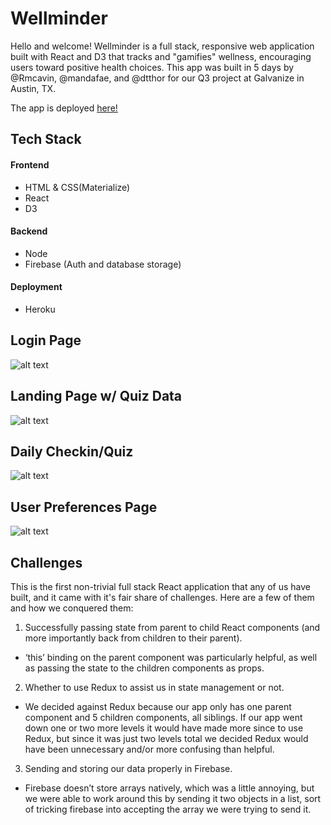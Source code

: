 # Wellminder
Hello and welcome! Wellminder is a full stack, responsive web application built with React and D3 that tracks and "gamifies" wellness, encouraging users toward positive health choices. This app was built in 5 days by @Rmcavin, @mandafae, and @dtthor for our Q3 project at Galvanize in Austin, TX.

The app is deployed <a href="https://wellminder.herokuapp.com" target="_blank">here!</a>

## Tech Stack
#### Frontend
* HTML & CSS(Materialize)
* React
* D3
#### Backend
* Node
* Firebase (Auth and database storage)
#### Deployment
* Heroku



## Login Page
![alt text](https://github.com/Rmcavin/WellMinder2/blob/master/readme-stuff/Screen%20Shot%202017-12-10%20at%206.02.07%20PM.png "Login")



## Landing Page w/ Quiz Data
![alt text](https://github.com/Rmcavin/WellMinder2/blob/master/readme-stuff/Screen%20Shot%202017-12-10%20at%205.54.39%20PM.png?raw=true "Landing Page")



## Daily Checkin/Quiz
![alt text](https://github.com/Rmcavin/WellMinder2/blob/master/readme-stuff/Screen%20Shot%202017-12-10%20at%205.56.45%20PM.png?raw=true "Quiz")



## User Preferences Page
![alt text](https://github.com/Rmcavin/WellMinder2/blob/master/readme-stuff/Screen%20Shot%202017-12-10%20at%205.58.18%20PM.png?raw=true "User Prefs")



## Challenges
This is the first non-trivial full stack React application that any of us have built, and it came with it's fair share of challenges. Here are a few of them and how we conquered them:

1. Successfully passing state from parent to child React components (and more importantly back from children to their parent).
- ‘this’ binding on the parent component was particularly helpful, as well as passing the state to the children components as props.

2. Whether to use Redux to assist us in state management or not.
- We decided against Redux because our app only has one parent component and 5 children components, all siblings. If our app went down one or two more levels it would have made more since to use Redux, but since it was just two levels total we decided Redux would have been unnecessary and/or more confusing than helpful.

3. Sending and storing our data properly in Firebase.
- Firebase doesn’t store arrays natively, which was a little annoying, but we were able to work around this by sending it two objects in a list, sort of tricking firebase into accepting the array we were trying to send it.

